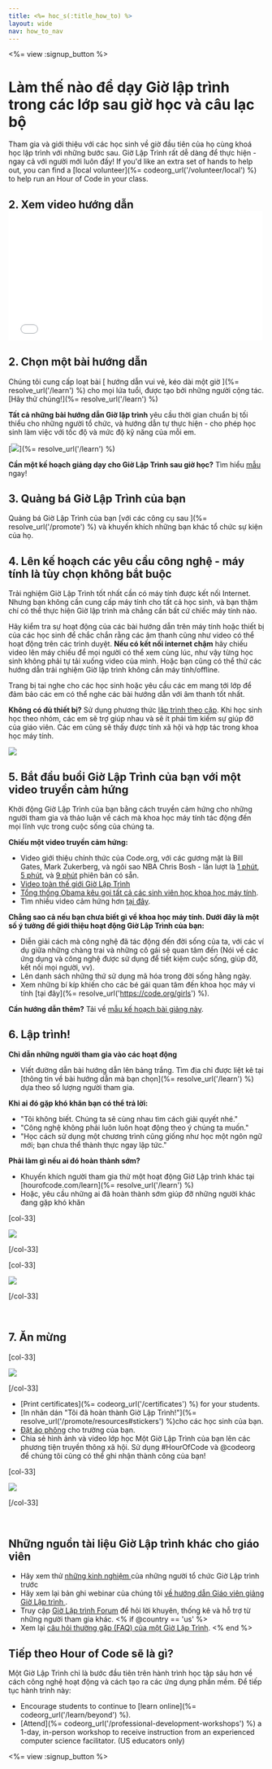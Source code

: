 ```yaml
---
title: <%= hoc_s(:title_how_to) %>
layout: wide
nav: how_to_nav
---
```

<%= view :signup_button %>

# Làm thế nào để dạy Giờ lập trình trong các lớp sau giờ học và câu lạc bộ

Tham gia và giới thiệu với các học sinh về giờ đầu tiên của họ cùng khoá học lập trình với những bước sau. Giờ Lập Trình rất dễ dàng để thực hiện - ngay cả với người mới luôn đấy! If you'd like an extra set of hands to help out, you can find a [local volunteer](%= codeorg_url('/volunteer/local') %) to help run an Hour of Code in your class.

## 2. Xem video hướng dẫn <iframe width="500" height="255" src="//www.youtube.com/embed/SrnvvWDm73k" frameborder="0" allowfullscreen mark="crwd-mark"></iframe> 

## 2. Chọn một bài hướng dẫn

Chúng tôi cung cấp loạt bài [ hướng dẫn vui vẻ, kéo dài một giờ ](%= resolve_url('/learn') %) cho mọi lứa tuổi, được tạo bởi những người cộng tác. [Hãy thử chúng!](%= resolve_url('/learn') %)

**Tất cả những bài hướng dẫn Giờ lập trình** yêu cầu thời gian chuẩn bị tối thiểu cho những người tổ chức, và hướng dẫn tự thực hiện - cho phép học sinh làm việc với tốc độ và mức độ kỹ năng của mỗi em.

[![](/images/fit-700/tutorials.png)](%= resolve_url('/learn') %)

**Cần một kế hoạch giảng dạy cho Giờ Lập Trình sau giờ học?** Tìm hiểu [mẫu](/files/AfterschoolEducatorLessonPlanOutline.docx) ngay!

## 3. Quảng bá Giờ Lập Trình của bạn

Quảng bá Giờ Lập Trình của bạn [với các công cụ sau ](%= resolve_url('/promote') %) và khuyến khích những bạn khác tổ chức sự kiện của họ.

## 4. Lên kế hoạch các yêu cầu công nghệ - máy tính là tùy chọn không bắt buộc

Trải nghiệm Giờ Lập Trình tốt nhất cần có máy tính được kết nối Internet. Nhưng bạn không cần cung cấp máy tính cho tất cả học sinh, và bạn thậm chí có thể thực hiện Giờ lập trình mà chẳng cần bất cứ chiếc máy tính nào.

Hãy kiểm tra sự hoạt động của các bài hướng dẫn trên máy tính hoặc thiết bị của các học sinh để chắc chắn rằng các âm thanh cũng như video có thể hoạt động trên các trình duyệt. **Nếu có kết nối internet chậm** hãy chiếu video lên máy chiếu để mọi người có thể xem cùng lúc, như vậy từng học sinh không phải tự tải xuống video của mình. Hoặc bạn cũng có thể thử các hướng dẫn trải nghiệm Giờ lập trình không cần máy tính/offline.

Trang bị tai nghe cho các học sinh hoặc yêu cầu các em mang tới lớp để đảm bảo các em có thể nghe các bài hướng dẫn với âm thanh tốt nhất.

**Không có đủ thiết bị?** Sử dụng phương thức [ lập trình theo cặp](https://www.youtube.com/watch?v=vgkahOzFH2Q). Khi học sinh học theo nhóm, các em sẽ trợ giúp nhau và sẽ ít phải tìm kiếm sự giúp đỡ của giáo viên. Các em cũng sẽ thấy được tính xã hội và hợp tác trong khoa học máy tính.

<img src="/images/fit-350/group_ipad.jpg" />

## 5. Bắt đầu buổi Giờ Lập Trình của bạn với một video truyền cảm hứng

Khởi động Giờ Lập Trình của bạn bằng cách truyền cảm hứng cho những người tham gia và thảo luận về cách mà khoa học máy tính tác động đến mọi lĩnh vực trong cuộc sống của chúng ta.

**Chiếu một video truyền cảm hứng:**

- Video giới thiệu chính thức của Code.org, với các gương mặt là Bill Gates, Mark Zukerberg, và ngôi sao NBA Chris Bosh - lần lượt là [1 phút](https://www.youtube.com/watch?v=qYZF6oIZtfc), [5 phút](https://www.youtube.com/watch?v=nKIu9yen5nc), và [9 phút](https://www.youtube.com/watch?v=dU1xS07N-FA) phiên bản có sẵn.
- [Video toàn thế giới Giờ Lập Trình](https://www.youtube.com/watch?v=KsOIlDT145A)
- [ Tổng thống Obama kêu gọi tất cả các sinh viên học khoa học máy tính](https://www.youtube.com/watch?v=6XvmhE1J9PY).
- Tìm nhiều video cảm hứng hơn [tại đây](https://www.youtube.com/playlist?list=PLzdnOPI1iJNfpD8i4Sx7U0y2MccnrNZuP).

**Chẳng sao cả nếu bạn chưa biết gì về khoa học máy tính. Dưới đây là một số ý tưởng để giới thiệu hoạt động Giờ Lập Trình của bạn:**

- Diễn giải cách mà công nghệ đã tác động đến đời sống của ta, với các ví dụ giữa những chàng trai và những cô gái sẽ quan tâm đến (Nói về các ứng dụng và công nghệ được sử dụng để tiết kiệm cuộc sống, giúp đỡ, kết nối mọi người, vv).
- Lên danh sách những thứ sử dụng mã hóa trong đời sống hằng ngày.
- Xem những bí kíp khiến cho các bé gái quan tâm đến khoa học máy vi tính [tại đây](%= resolve_url('https://code.org/girls') %).

**Cần hướng dẫn thêm?** Tải về [mẫu kế hoạch bài giảng này](/files/AfterschoolEducatorLessonPlanOutline.docx).

## 6. Lập trình!

**Chỉ dẫn những người tham gia vào các hoạt động**

- Viết đường dẫn bài hướng dẫn lên bảng trắng. Tìm địa chỉ được liệt kê tại [thông tin về bài hướng dẫn mà bạn chọn](%= resolve_url('/learn') %) dựa theo số lượng người tham gia.

**Khi ai đó gặp khó khăn bạn có thể trả lời:**

- "Tôi không biết. Chúng ta sẽ cùng nhau tìm cách giải quyết nhé."
- "Công nghệ không phải luôn luôn hoạt động theo ý chúng ta muốn."
- "Học cách sử dụng một chương trình cũng giống như học một ngôn ngữ mới; bạn chưa thể thành thực ngay lập tức."

**Phải làm gì nếu ai đó hoàn thành sớm?**

- Khuyến khích người tham gia thử một hoạt động Giờ Lập trình khác tại [hourofcode.com/learn](%= resolve_url('/learn') %)
- Hoặc, yêu cầu những ai đã hoàn thành sớm giúp đỡ những người khác đang gặp khó khăn 

[col-33]

![](/images/fit-250/highschoolgirls.jpeg)

[/col-33]

[col-33]

![](/images/fit-300/group_ar.jpg)

[/col-33]

<p style="clear:both">&nbsp;</p>

## 7. Ăn mừng

[col-33]

![](/images/fit-300/boy-certificate.jpg)

[/col-33]

- [Print certificates](%= codeorg_url('/certificates') %) for your students.
- [In nhãn dán "Tôi đã hoàn thành Giờ Lập Trình!"](%= resolve_url('/promote/resources#stickers') %)cho các học sinh của bạn.
- [Đặt áo phông](http://blog.code.org/post/132608499493/hour-of-code-shirts-and-more) cho trường của bạn.
- Chia sẻ hình ảnh và video lớp học Một Giờ Lập Trình của bạn lên các phương tiện truyền thông xã hội. Sử dụng #HourOfCode và @codeorg để chúng tôi cũng có thể ghi nhận thành công của bạn!

[col-33]

![](/images/fit-260/highlight-certificates.jpg)

[/col-33]

<p style="clear:both">&nbsp;</p>

## Những nguồn tài liệu Giờ Lập trình khác cho giáo viên

- Hãy xem thử [những kinh nghiệm ](http://www.slideshare.net/TeachCode/hour-of-code-best-practices-for-successful-educators-51273466) của những người tổ chức Giờ Lập trình trước
- Hãy xem lại bản ghi webinar của chúng tôi [ về hướng dẫn Giáo viên giảng Giờ Lập trình ](https://youtu.be/EJeMeSW2-Mw).
- Truy cập [Giờ Lập trình Forum](http://forum.code.org/c/plc/hour-of-code) để hỏi lời khuyên, thống kê và hỗ trợ từ những người tham gia khác. <% if @country == 'us' %>
- Xem lại [ câu hỏi thường gặp (FAQ) của một Giờ Lập Trình](https://support.code.org/hc/en-us/categories/200147083-Hour-of-Code). <% end %>

## Tiếp theo Hour of Code sẽ là gì?

Một Giờ Lập Trình chỉ là bước đầu tiên trên hành trình học tập sâu hơn về cách công nghệ hoạt động và cách tạo ra các ứng dụng phần mềm. Để tiếp tục hành trình này:

- Encourage students to continue to [learn online](%= codeorg_url('/learn/beyond') %).
- [Attend](%= codeorg_url('/professional-development-workshops') %) a 1-day, in-person workshop to receive instruction from an experienced computer science facilitator. (US educators only)

<%= view :signup_button %>